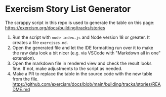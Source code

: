 # Exercism Story List Generator

The scrappy script in this repo is used to generate the table on this page: https://exercism.org/docs/building/tracks/stories

1. Run the script with `node index.js` and Node version 18 or greater. It creates a file `exercises.md`.
2. Open the generated file and let the IDE formatting run over it to make the raw data look a bit nicer (e.g. via VSCode with "Markdown all in one" extension).
3. Open the markdown file in rendered view and check the result looks fine. If not, make adjustments to the script as needed.
4. Make a PR to replace the table in the source code with the new table from the file. https://github.com/exercism/docs/blob/main/building/tracks/stories/README.md